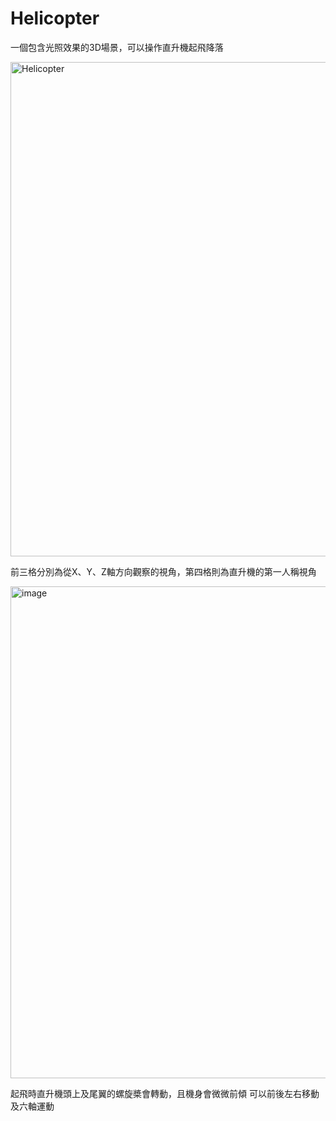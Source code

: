 # Helicopter
一個包含光照效果的3D場景，可以操作直升機起飛降落

<img width="750" height="791" alt="Helicopter" src="https://github.com/user-attachments/assets/cf45e04c-0667-4897-8ccb-9b83898b2806" />

前三格分別為從X、Y、Z軸方向觀察的視角，第四格則為直升機的第一人稱視角

<img width="748" height="787" alt="image" src="https://github.com/user-attachments/assets/1e8855a6-5af8-4399-b870-b25856c1e637" />

起飛時直升機頭上及尾翼的螺旋槳會轉動，且機身會微微前傾
可以前後左右移動及六軸運動
